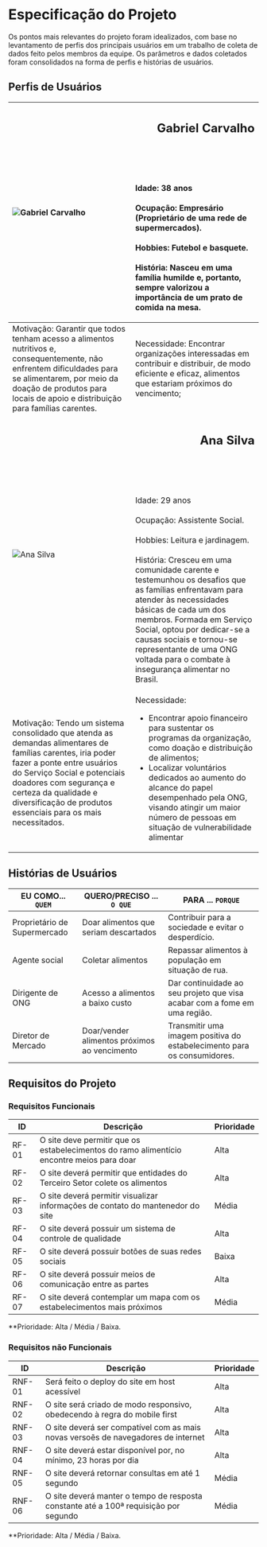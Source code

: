 # Especificação do Projeto

Os pontos mais relevantes do projeto foram idealizados, com base no levantamento de perfis dos principais usuários em um trabalho de coleta de dados feito pelos membros da equipe. Os parâmetros e dados coletados foram consolidados na forma de perfis e histórias de usuários.

## Perfis de Usuários

| <img src="" title="Gabriel Carvalho" align="left"> | <h2 align="right"><b>Gabriel Carvalho</b></h2></br></br></br> <p align="left">Idade: 38 anos <br/><br/> Ocupação: Empresário (Proprietário de uma rede de supermercados). <br/><br/> Hobbies: Futebol e basquete. <br/><br/> História: Nasceu em uma família humilde e, portanto, sempre valorizou a importância de um prato de comida na mesa.</p> |
| --- | --- |
| Motivação: Garantir que todos tenham acesso a alimentos nutritivos e, consequentemente, não enfrentem dificuldades para se alimentarem, por meio da doação de produtos para locais de apoio e distribuição para famílias carentes. | Necessidade: Encontrar organizações interessadas em contribuir e distribuir, de modo eficiente e eficaz, alimentos que estariam próximos do vencimento; |
| <img src="" title="Ana Silva" align="left"> | <h2 align="right"><b>Ana Silva</b></h2></br></br></br> <p align="left">Idade: 29 anos <br/><br/> Ocupação: Assistente Social. <br/><br/> Hobbies: Leitura e jardinagem. <br/><br/> História: Cresceu em uma comunidade carente e testemunhou os desafios que as famílias enfrentavam para atender às necessidades básicas de cada um dos membros. Formada em Serviço Social, optou por dedicar-se a causas sociais e tornou-se representante de uma ONG voltada para o combate à insegurança alimentar no Brasil.</p> |
| Motivação: Tendo um sistema consolidado que atenda as demandas alimentares de famílias carentes, iria poder fazer a ponte entre usuários do Serviço Social e potenciais doadores com segurança e certeza da qualidade e diversificação de produtos essenciais para os mais necessitados. | Necessidade: <ul> <li>Encontrar apoio financeiro para sustentar os programas da organização, como doação e distribuição de alimentos; </li> <li> Localizar voluntários dedicados ao aumento do alcance do papel desempenhado pela ONG, visando atingir um maior número de pessoas em situação de vulnerabilidade alimentar</li> </ul>  |

<!-- [Enumere e faça o detalhamento dos perfis de usuários. Utilize o modelo de tabela abaixo para sintetizá-los.]

<table>
<tbody>
<tr align=center>
<th colspan="2">Perfil Nome </th>
</tr>
<tr>
<td width="150px"><b>Descrição</b></td>
<td width="600px">...</td>
</tr>
<tr>
<td><b>Necessidades</b></td>
<td>...</td>
</tr>
</tbody>
</table> -->


## Histórias de Usuários

<!-- [Apresente aqui as histórias de usuários que são relevantes para o projeto da solução.]

> **Link Útil**:
> - [Como escrever boas histórias de usuário](https://medium.com/vertice/como-escrever-boas-users-stories-hist%C3%B3rias-de-usu%C3%A1rios-b29c75043fac)

[Utilize o modelo de tabela abaixo para apresentar as histórias de usuários.] -->

|EU COMO... `QUEM`   | QUERO/PRECISO ... `O QUE` |PARA ... `PORQUE`                 |
|--------------------|---------------------------|----------------------------------|
|Proprietário de Supermercado| Doar alimentos que seriam descartados| Contribuir para a sociedade e evitar o desperdício.|
| Agente social|Coletar alimentos|Repassar alimentos à população em situação de rua.|
|Dirigente de ONG|Acesso a alimentos a baixo custo|Dar continuidade ao seu projeto que visa acabar com a fome em uma região.|
|Diretor de Mercado|Doar/vender alimentos próximos ao vencimento|Transmitir uma imagem positiva do estabelecimento para os consumidores.

## Requisitos do Projeto

<!-- [Com base nas Histórias de Usuários, enumere os requisitos da solução. Lembre-se que cada requisito deve corresponder a uma, e somente uma, característica alvo da solução. Além disso, certifique-se de que todos os aspectos capturados nas Histórias de Usuário foram cobertos.] -->

### Requisitos Funcionais

<!-- [Utilize o modelo de tabela abaixo para apresentar os requisitos funcionais] -->

|ID    | Descrição                | Prioridade |
|-------|---------------------------------|----|
| RF-01 | O site deve permitir que os estabelecimentos do ramo alimentício encontre meios para doar | Alta   |
|  RF- 02  |  O site deverá permitir que entidades do Terceiro Setor colete os alimentos | Alta   |
|RF- 03|O site deverá permitir visualizar informações de contato do mantenedor do site|Média|
|RF- 04|O site deverá possuir um sistema de controle de qualidade|Alta|
|RF- 05|O site deverá possuir botões de suas redes sociais|Baixa|
|RF- 06|O site deverá possuir meios de comunicação entre as partes|Alta|
|RF- 07|O site deverá contemplar um mapa com os estabelecimentos mais próximos|Média|

**Prioridade: Alta / Média / Baixa.

### Requisitos não Funcionais

<!-- [Utilize o modelo de tabela abaixo para apresentar os requisitos não-funcionais] -->

|ID      | Descrição               |Prioridade |
|--------|-------------------------|----|
| RNF-01 |Será feito o deploy do site em host acessível|Alta|
|RNF-02|O site será criado de modo responsivo, obedecendo  à regra do mobile first|Alta|
|RNF-03|O site deverá ser compatível com as mais novas versoẽs de navegadores de internet|Alta|
|RNF-04|O site deverá estar disponível por, no mínimo, 23 horas por dia|Alta|
|RNF-05|O site deverá retornar consultas em até 1 segundo|Média|
|RNF-06|O site deverá manter o tempo de resposta constante até a 100ª requisição por segundo|Média|

**Prioridade: Alta / Média / Baixa.
